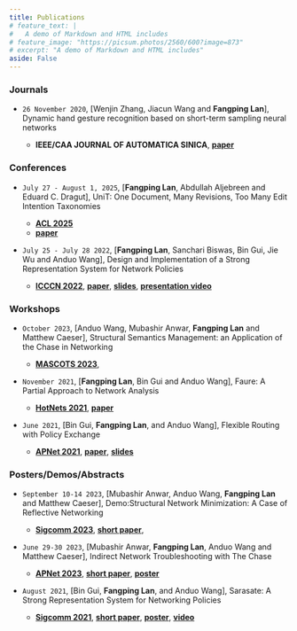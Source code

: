 ```yaml
---
title: Publications
# feature_text: |
#   A demo of Markdown and HTML includes
# feature_image: "https://picsum.photos/2560/600?image=873"
# excerpt: "A demo of Markdown and HTML includes"
aside: False
---
```

### Journals

- `26 November 2020`, [Wenjin Zhang, Jiacun Wang and **Fangping Lan**], Dynamic hand gesture recognition based on short-term sampling neural networks 
  
  - **IEEE/CAA JOURNAL OF AUTOMATICA SINICA**, 
  [**paper**](https://ieeexplore.ieee.org/document/9272702)

### Conferences

- `July 27 - August 1, 2025`, [**Fangping Lan**, Abdullah Aljebreen and Eduard C. Dragut], UniT: One Document, Many Revisions, Too Many Edit Intention Taxonomies 
  - [**ACL 2025**](https://2025.aclweb.org/)
  - [**paper**]()

- `July 25 - July 28 2022`, [**Fangping Lan**, Sanchari Biswas, Bin Gui, Jie Wu and Anduo Wang], Design and Implementation of a Strong Representation System for Network Policies 

  - [**ICCCN 2022**](http://www.icccn.org/),
  [**paper**](https://ieeexplore.ieee.org/document/9868871),
  [**slides**](/docs/icccn2022/icccn2022-v2-7.pdf),
  [**presentation video**](https://www.youtube.com/watch?v=5BwFTQoFETA)


### Workshops
- `October 2023`, [Anduo Wang, Mubashir Anwar, **Fangping Lan** and Matthew Caeser], Structural Semantics Management: an Application of the Chase in Networking
  - [**MASCOTS 2023**](https://mascots.iitis.pl/),
  <!-- [**paper**]() -->

- `November 2021`, [**Fangping Lan**, Bin Gui and Anduo Wang], Faure: A Partial Approach to Network Analysis
   
  - [**HotNets 2021**](https://conferences.sigcomm.org/hotnets/2021/),
  [**paper**](http://anduowang.github.io/docs/faure.pdf)

- `June 2021`, [Bin Gui, **Fangping Lan**, and Anduo Wang], Flexible Routing with Policy Exchange

  - [**APNet 2021**](https://conferences.sigcomm.org/events/apnet2021/index.html),
  [**paper**](https://conferences.sigcomm.org/events/apnet2021/papers/apnet2021-2.pdf), 
  [**slides**](docs/apnet2021/apnet21-talk.key)


### Posters/Demos/Abstracts
- `September 10-14 2023`, [Mubashir Anwar, Anduo Wang, **Fangping Lan** and Matthew Caeser], Demo:Structural Network Minimization: A Case of Reflective Networking
  
  - [**Sigcomm 2023**](https://conferences.sigcomm.org/sigcomm/2023/cf-posters.html),
  [**short paper**](https://dl.acm.org/doi/10.1145/3603269.3610847),
  <!-- [**poster**](docs/apnet2023/poster_APnet23.pdf) -->
  <!-- [**video**](https://youtu.be/w9nH2et3zdI) -->

- `June 29-30 2023`, [Mubashir Anwar, **Fangping Lan**, Anduo Wang and Matthew Caeser], Indirect Network Troubleshooting with The Chase
  
  - [**APNet 2023**](https://conferences.sigcomm.org/events/apnet2023/index.html),
  [**short paper**](docs/apnet2023/IndirectNetworkTroubleshootingwithTheChase.pdf),
  [**poster**](docs/apnet2023/poster_APnet23.pdf)
  <!-- [**video**](https://youtu.be/w9nH2et3zdI) -->

- `August 2021`, [Bin Gui, **Fangping Lan**, and Anduo Wang], Sarasate: A Strong Representation System for Networking Policies
  
  - [**Sigcomm 2021**](https://conferences.sigcomm.org/sigcomm/2021/cf-posters.html),
  [**short paper**](https://anduowang.github.io/docs/sigcomm2021demo.pdf),
  [**poster**](docs/sigcom2021demo/Poster-%20Sarasate%20A%20Strong%20Representation%20System%20for%20Network%20Policies.pdf),
  [**video**](https://youtu.be/w9nH2et3zdI)




